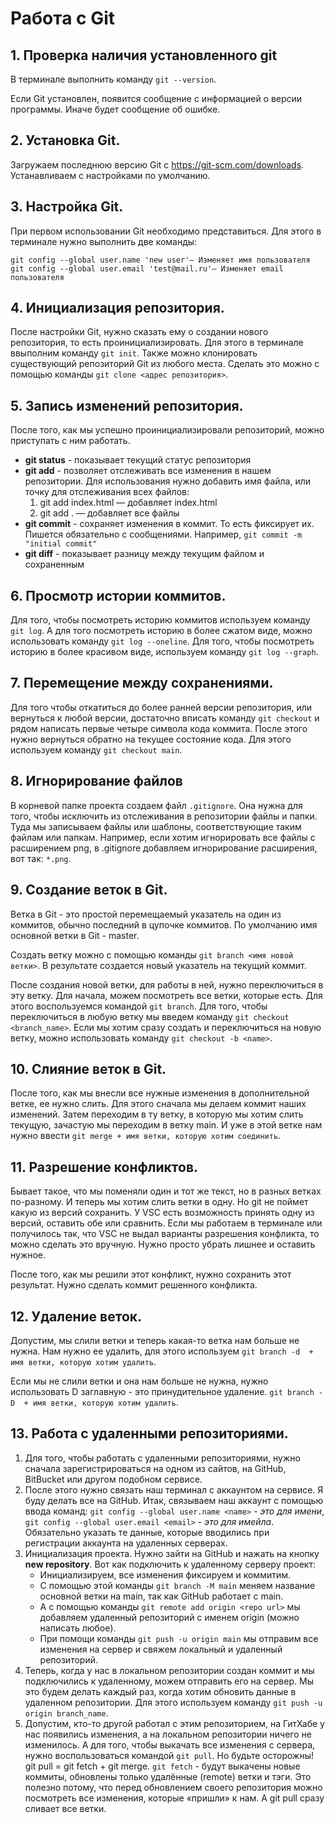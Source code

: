 # Работа с Git

## 1. Проверка наличия установленного git
В терминале выполнить команду `git --version`.

Если Git установлен, появится сообщение с информацией о версии программы. Иначе будет сообщение об ошибке.

## 2. Установка Git.
Загружаем последнюю версию Git с https://git-scm.com/downloads.
Устанавливаем с настройками по умолчанию.

## 3. Настройка Git.
При первом использовании Git необходимо представиться. Для этого в терминале нужно выполнить две команды:
```
git config --global user.name 'new user'​— Изменяет имя пользователя
git config --global user.email 'test@mail.ru'​— Изменяет email пользователя
```

## 4. Инициализация репозитория.
После настройки Git, нужно сказать ему о создании нового репозитория, то есть проинициализировать. Для этого в терминале ввыполним команду `git init`. Также можно клонировать существующий репозиторий Git из любого места. Сделать это можно с помощью команды `git clone <адрес репозитория>`.

## 5. Запись изменений репозитория.

После того, как мы успешно проинициализировали репозиторий, можно приступать с ним работать. 
* **git status** - показывает текущий статус репозитория
* **git add** - позволяет отслеживать все изменения в нашем репозитории. Для использования нужно добавить имя файла, или точку для отслеживания всех файлов: 
    1. git add index.html ​— добавляет index.html 
    2. git add . ​— добавляет все файлы
* **git commit** - сохраняет изменения в коммит. То есть фиксирует их. Пишется обязательно с сообщениями. Например, `git commit -m "initial commit"`
* **git diff** - показывает разницу между текущим файлом и сохраненным

## 6. Просмотр истории коммитов.
Для того, чтобы посмотреть историю коммитов используем команду `git log`. А для того посмотреть историю в более сжатом виде, можно использовать команду `git log --oneline`. Для того, чтобы посмотреть историю в более красивом виде, используем команду `git log --graph`.

## 7. Перемещение между сохранениями.
Для того чтобы откатиться до более ранней версии репозитория, или вернуться к любой версии, достаточно вписать команду `git checkout` и рядом написать первые четыре символа кода коммита. После этого нужно вернуться обратно на текущее состояние кода. Для этого используем команду `git checkout main`.

## 8. Игнорирование файлов
В корневой папке проекта создаем файл `.gitignore`. Она нужна для того, чтобы исключить из отслеживания в репозитории файлы и папки. Туда мы записываем файлы или шаблоны, соответствующие таким файлам или папкам. Например, если хотим игнорировать все файлы с расширением png, в .gitignore добавляем игнорирование расширения, вот так: `*.png`.

## 9. Создание веток в Git.
Ветка в Git - это простой перемещаемый указатель на один из коммитов, обычно последний в цупочке коммитов.
По умолчанию имя основной ветки в Git - master.

Создать ветку можно с помощью команды `git branch <имя новой ветки>`. В результате создается новый указатель на текущий коммит. 

После создания новой ветки, для работы в ней, нужно переключиться в эту ветку. Для начала, можем посмотреть все ветки, которые есть. Для этого воспользуемся командой `git branch`. Для того, чтобы переключиться в любую ветку мы введем команду `git checkout <branch_name>`. Если мы хотим сразу создать и переключиться на новую ветку, можно использовать команду `git checkout -b <name>`.

## 10. Слияние веток в Git.
После того, как мы внесли все нужные изменения в дополнительной ветке, ее нужно слить. Для этого сначала мы делаем коммит наших изменений. Затем переходим в ту ветку, в которую мы хотим слить текущую, зачастую мы переходим в ветку main. И уже в этой ветке нам нужно ввести `git merge + имя ветки, которую хотим соединить`.

## 11. Разрешение конфликтов.
Бывает такое, что мы поменяли один и тот же текст, но в разных ветках по-разному. И теперь мы хотим слить ветки в одну. Но git не поймет какую из версий сохранить. У VSC есть возможность принять одну из версий, оставить обе или сравнить. Если мы работаем в терминале или получилось так, что VSC не выдал варианты разрешения конфликта, то можно сделать это вручную. Нужно просто убрать лишнее и оставить нужное.

После того, как мы решили этот конфликт, нужно сохранить этот результат. Нужно сделать коммит решенного конфликта.

## 12. Удаление веток.
Допустим, мы слили ветки и теперь какая-то ветка нам больше не нужна. Нам нужно ее удалить, для этого используем `git branch -d  + имя ветки, которую хотим удалить`. 

Если мы не слили ветки и она нам больше не нужна, нужно использовать D заглавную - это принудительное удаление. `git branch -D  + имя ветки, которую хотим удалить`.

## 13. Работа с удаленными репозиториями.
1. Для того, чтобы работать с удаленными репозиториями, нужно сначала зарегистрироваться на одном из сайтов, на GitHub, BitBucket или другом подобном сервисе. 
2. После этого нужно связать наш терминал с аккаунтом на сервисе. Я буду делать все на GitHub. Итак, связываем наш аккаунт с помощью ввода команд: `git config --global user.name <name>` - *это для имени*, `git config --global user.email <email>` - *это для имейла*. Обязательно указать те данные, которые вводились при регистрации аккаунта на удаленных серверах. 
3. Инициализация проекта. Нужно зайти на GitHub и нажать на кнопку **new repository**. Вот как подключить к удаленному серверу проект:
    * Инициализируем, все изменения фиксируем и коммитим. 
    * С помощью этой команды `git branch -M main` меняем название основной ветки на main, так как GitHub работает с main. 
    * А с помощью команды `git remote add origin <repo url>` мы добавляем удаленный репозиторий с именем origin (можно написать любое).
    * При помощи команды `git push -u origin main` мы отправим все изменения на сервер и свяжем локальный и удаленный репозиторий. 
4. Теперь, когда у нас в локальном репозитории создан коммит и мы подключились к удаленному, можем отправить его на сервер. Мы это будем делать каждый раз, когда хотим обновить данные в удаленном репозитории. Для этого используем  команду `git push -u origin branch_name`.
5. Допустим, кто-то другой работал с этим репозиторием, на ГитХабе у нас появились изменения, а на локальном репозитории ничего не изменилось. А для того, чтобы выкачать все изменения с сервера, нужно воспользоваться командой `git pull`. Но будьте осторожны! git pull = git fetch + git merge. `git fetch` - будут выкачены новые коммиты, обновлены только удалённые (remote) ветки и тэги. Это полезно потому, что перед обновлением своего репозитория можно посмотреть все изменения, которые «пришли» к нам. А git pull сразу сливает все ветки.